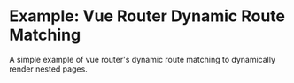 # Example: Vue Router Dynamic Route Matching

A simple example of vue router's dynamic route matching to dynamically render nested pages.

